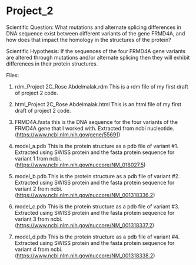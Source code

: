 # Project_2

Scientific Question: 
What mutations and alternate splicing differences in DNA sequence exist between different variants of the gene FRMD4A, and how does that impact the homology in the structures of the protein?

Scientific Hypothesis:
If the sequences of the four FRMD4A gene variants are altered through mutations and/or alternate splicing then they will exhibit differences in their protein structures.

Files:
1) rdm_Project 2C_Rose Abdelmalak.rdm 
This is a rdm file of my first draft of project 2 code. 

2) html_Project 2C_Rose Abdelmalak.html 
This is an html file of my first draft of project 2 code. 

3) FRMD4A.fasta 
this is the DNA sequence for the four variants of the FRMD4A gene that I worked with. Extracted from ncbi nucleotide. 
(https://www.ncbi.nlm.nih.gov/gene/55691)

4) model_a.pdb
This is the protein structure as a pdb file of variant #1. Extracted using SWISS protein and the fasta protein sequence for variant 1 from ncbi.
(https://www.ncbi.nlm.nih.gov/nuccore/NM_018027.5)

5) model_b.pdb
This is the protein structure as a pdb file of variant #2. Extracted using SWISS protein and the fasta protein sequence for variant 2 from ncbi. 
(https://www.ncbi.nlm.nih.gov/nuccore/NM_001318336.2)

6) model_c.pdb
This is the protein structure as a pdb file of variant #3. Extracted using SWISS protein and the fasta protein sequence for variant 3 from ncbi. 
(https://www.ncbi.nlm.nih.gov/nuccore/NM_001318337.2)

7) model_d.pdb
This is the protein structure as a pdb file of variant #4. Extracted using SWISS protein and the fasta protein sequence for variant 4 from ncbi. 
(https://www.ncbi.nlm.nih.gov/nuccore/NM_001318338.2)





